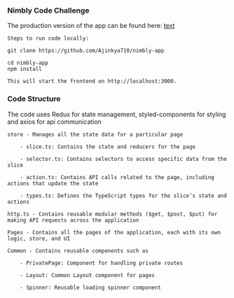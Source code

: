 ### Nimbly Code Challenge

The production version of the app can be found here: [text](https://Ajinkya710.github.io/nimbly-app)

    Steps to run code locally:

    git clone https://github.com/Ajinkya710/nimbly-app

    cd nimbly-app
    npm install

    This will start the frontend on http://localhost:3000.

### Code Structure

The code uses Redux for state management, styled-components for styling and axios for api communication

    store - Manages all the state data for a particular page
        
        - slice.ts: Contains the state and reducers for the page
        
        - selector.ts: Contains selectors to access specific data from the slice
        
        - action.ts: Contains API calls related to the page, including actions that update the state
        
        - types.ts: Defines the TypeScript types for the slice’s state and actions

    http.ts - Contains reusable modular methods ($get, $post, $put) for making API requests across the application

    Pages - Contains all the pages of the application, each with its own logic, store, and UI

    Common - Contains reusable components such as

        - PrivatePage: Component for handling private routes

        - Layout: Common Layout component for pages

        - Spinner: Reusable loading spinner component